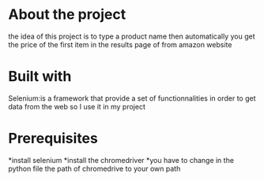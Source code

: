 # About the project

the idea of this project is to type a product name then automatically you get the price of the first item in the results page of  from amazon website 


# Built with

Selenium:is a framework that provide a set of functionnalities in order to get data from the web so I use it in my project

# Prerequisites

*install selenium
*install the chromedriver 
*you have to change in the python file the path of chromedrive to your own path

